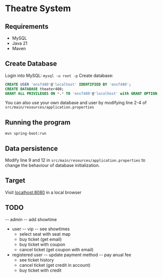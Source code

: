 # Theatre System
## Requirements
- MySQL
- Java 21
- Maven
## Create Database
Login into MySQL: `mysql -u root -p`
Create database:
```sql
CREATE USER 'ensf480'@'localhost' IDENTIFIED BY 'ensf480';
CREATE DATABASE theater480;
GRANT ALL PRIVILEGES ON *.* TO 'ensf480'@'localhost' with GRANT OPTION;
```
You can also use your own database and user by modifying line 2-4 of `src/main/resources/application.properties`
## Running the program
`mvn spring-boot:run`
## Data persistence
Modify line 9 and 12 in `src/main/resources/application.properties` to change the behaviour of database initialization.
## Target
Visit [localhost:8080](http://localhost:8080) in a local browser
## TODO
-- admin
  -- add showtime
- user
  -- vip
  -- see showtimes
  - select seat with seat map
  - buy ticket (get email)
  - buy ticket with coupon
  - cancel ticket (get coupon with email)
- registered user
  -- update payment method
  -- pay anual fee
  - see ticket history
  - cancel ticket (get credit in account)
  - buy ticket with credit